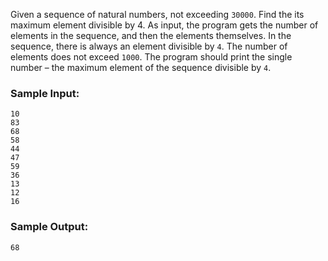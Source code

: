 Given a sequence of natural numbers, not exceeding `30000`. Find the its maximum element
divisible by 4. As input, the program gets the number of elements in
the sequence, and then the elements themselves. In the sequence, there is always
an element divisible by `4`. The number of elements does not exceed `1000`. The program should
print the single number – the maximum element of the sequence divisible by `4`.

### Sample Input:

```
10
83
68
58
44
47
59
36
13
12
16
```

### Sample Output:

```
68
```
